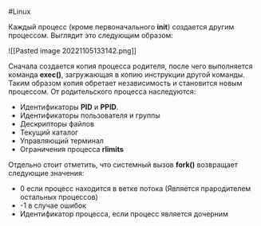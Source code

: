 #Linux 

Каждый процесс (кроме первоначального **init**) создается другим процессом. Выглядит это следующим образом:

![[Pasted image 20221105133142.png]]

Сначала создается копия процесса родителя, после чего выполняется команда **exec()**, загружающая в копию инструкции другой команды. Таким образом копия обретает независимость и становится новым процессом. От родительского процесса наследуются:
- Идентификаторы **PID** и **PPID**.
- Идентификаторы пользователя и группы
- Дескрипторы файлов
- Текущий каталог
- Управляющий терминал
- Ограничения процесса **rlimits**

Отдельно стоит отметить, что системный вызов **fork()** возвращает следующие значения:
- 0 если процесс находится в ветке потока (Является прародителем остальных процессов)
- -1 в случае ошибок
- Идентификатор процесса, если процесс является дочерним